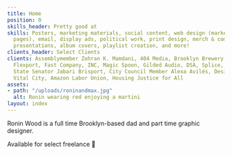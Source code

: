 ```yaml
---
title: Home
position: 0
skills_header: Pretty good at
skills: Posters, marketing materials, social content, web design (marketing and landing
  pages), email, display ads, political work, print design, merch & company swag,
  presentations, album covers, playlist creation, and more!
clients_header: Select Clients
clients: Assemblymember Zohran K. Mamdani, 404 Media, Brooklyn Brewery, Hell Gate,
  Flexport, Fast Company, INC, Magic Spoon, Gilded Audio, DSA, Splice, Refinery29,
  State Senator Jabari Brisport, City Council Member Alexa Avilés, Design for Progress,
  Vital City, Amazon Labor Union, Housing Justice for All
assets:
- path: "/uploads/roninandmax.jpg"
  alt: Ronin wearing red enjoying a martini
layout: index
---
```


Ronin Wood is a full time Brooklyn-based dad and part time graphic designer.

Available for select freelance 👶